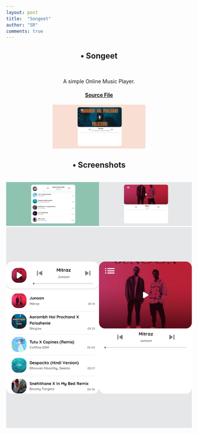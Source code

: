 ```yaml
---
layout: post
title:  "Songeet"
author: "SR"
comments: true
---
```


<h2 align='center'>• Songeet</h2><br>
  <div align="center">
<p>A simple Online Music Player.</p>

<a href="https://github.com/SauRavRwT/Songeet/"><h4>Source File</h4></a>

<img src="https://raw.githubusercontent.com/SauRavRwT/blog/master/_posts/images/songeet-4.png" width="50%" height="50%">
 </div>

<div align='center'>
<h2>• Screenshots</h2><br>
<img src="https://raw.githubusercontent.com/SauRavRwT/blog/master/_posts/images/songeet-1.png" width="50%" height="50%"><img src="https://raw.githubusercontent.com/SauRavRwT/blog/master/_posts/images/songeet-2.png" width="50%" height="50%">
<img src="https://raw.githubusercontent.com/SauRavRwT/blog/master/_posts/images/songeet-6.png" width="50%" height="50%"><img src="https://raw.githubusercontent.com/SauRavRwT/blog/master/_posts/images/songeet-5.png" width="50%" height="50%">
</div>